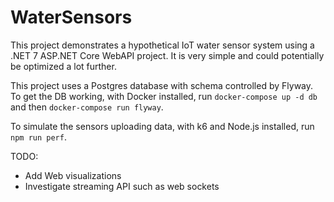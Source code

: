 # WaterSensors

This project demonstrates a hypothetical IoT water sensor system using a .NET 7 ASP.NET Core WebAPI project.  It is very simple and could potentially be optimized a lot further.

This project uses a Postgres database with schema controlled by Flyway.  To get the DB working, with Docker installed, run `docker-compose up -d db` and then `docker-compose run flyway`.

To simulate the sensors uploading data, with k6 and Node.js installed, run `npm run perf`.

TODO:
  * Add Web visualizations
  * Investigate streaming API such as web sockets
